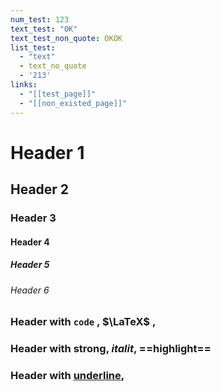 ```yaml
---
num_test: 123
text_test: "OK"
text_test_non_quote: OKOK
list_test:
  - "text"
  - text_no_quote
  - '213'
links:
  - "[[test_page]]"
  - "[[non_existed_page]]"
---
```


# Header 1

## Header 2

### Header 3

#### Header 4

##### Header 5

###### Header 6

### Header with `code` , $\LaTeX$ ,

### Header with **strong**, *italit*, ==highlight==

### Header with <u>underline</u>, 
